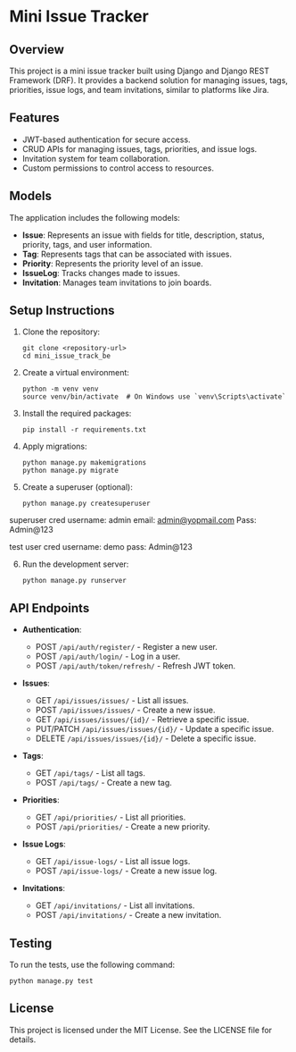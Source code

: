 # Mini Issue Tracker

## Overview
This project is a mini issue tracker built using Django and Django REST Framework (DRF). It provides a backend solution for managing issues, tags, priorities, issue logs, and team invitations, similar to platforms like Jira.

## Features
- JWT-based authentication for secure access.
- CRUD APIs for managing issues, tags, priorities, and issue logs.
- Invitation system for team collaboration.
- Custom permissions to control access to resources.

## Models
The application includes the following models:
- **Issue**: Represents an issue with fields for title, description, status, priority, tags, and user information.
- **Tag**: Represents tags that can be associated with issues.
- **Priority**: Represents the priority level of an issue.
- **IssueLog**: Tracks changes made to issues.
- **Invitation**: Manages team invitations to join boards.

## Setup Instructions
1. Clone the repository:
   ```
   git clone <repository-url>
   cd mini_issue_track_be
   ```

2. Create a virtual environment:
   ```
   python -m venv venv
   source venv/bin/activate  # On Windows use `venv\Scripts\activate`
   ```

3. Install the required packages:
   ```
   pip install -r requirements.txt
   ```

4. Apply migrations:
   ```
   python manage.py makemigrations
   python manage.py migrate
   ```

5. Create a superuser (optional):
   ```
   python manage.py createsuperuser
   ```
  superuser cred
  username: admin
  email: admin@yopmail.com
  Pass: Admin@123

  test user cred
  username: demo
  pass: Admin@123

6. Run the development server:
   ```
   python manage.py runserver
   ```

## API Endpoints
- **Authentication**:
  - POST `/api/auth/register/` - Register a new user.
  - POST `/api/auth/login/` - Log in a user.
  - POST `/api/auth/token/refresh/` - Refresh JWT token.

- **Issues**:
  - GET `/api/issues/issues/` - List all issues.
  - POST `/api/issues/issues/` - Create a new issue.
  - GET `/api/issues/issues/{id}/` - Retrieve a specific issue.
  - PUT/PATCH `/api/issues/issues/{id}/` - Update a specific issue.
  - DELETE `/api/issues/issues/{id}/` - Delete a specific issue.

- **Tags**:
  - GET `/api/tags/` - List all tags.
  - POST `/api/tags/` - Create a new tag.

- **Priorities**:
  - GET `/api/priorities/` - List all priorities.
  - POST `/api/priorities/` - Create a new priority.

- **Issue Logs**:
  - GET `/api/issue-logs/` - List all issue logs.
  - POST `/api/issue-logs/` - Create a new issue log.

- **Invitations**:
  - GET `/api/invitations/` - List all invitations.
  - POST `/api/invitations/` - Create a new invitation.

## Testing
To run the tests, use the following command:
```
python manage.py test
```

## License
This project is licensed under the MIT License. See the LICENSE file for details.